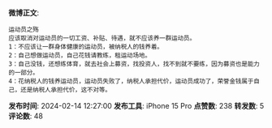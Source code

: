 **微博正文**: 
```
运动员之殇
应该取消对运动员的一切工资、补贴、待遇，就不应该养一群运动员。
1：不应该让一群身体健康的运动员，被纳税人的钱养着。
2：自己想做运动员，自己花钱请教练，租运动场地。
3：自己没钱，还想练体育，就去社会上募资，找投资人，找不到就不要练，因为募资也是能力的一部分。
4：花纳税人的钱养运动员，运动员失败了，纳税人承担代价，运动员成功了，荣誉金钱属于自己，还是纳税人承担代价，这不对等。
```
**发布时间**: 2024-02-14 12:27:00
**发布工具**: iPhone 15 Pro
**点赞数**: 238
**转发数**: 5
**评论数**: 48
